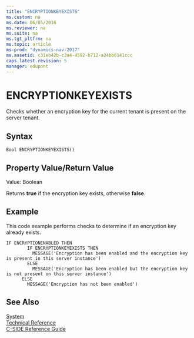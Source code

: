 ```yaml
---
title: "ENCRYPTIONKEYEXISTS"
ms.custom: na
ms.date: 06/05/2016
ms.reviewer: na
ms.suite: na
ms.tgt_pltfrm: na
ms.topic: article
ms-prod: "dynamics-nav-2017"
ms.assetid: c31eb42b-c3a4-4592-b712-a24bb6141ccc
caps.latest.revision: 5
manager: edupont
---
```

# ENCRYPTIONKEYEXISTS
Checks whether an encryption key for the current tenant is present on the server tenant.  
  
## Syntax  
  
```  
Bool ENCRYPTIONKEYEXISTS()  
```  
  
## Property Value\/Return Value  
 Value: Boolean  
  
 Returns **true** if the encryption key exists, otherwise **false**.  
  
## Example  
 This code example performs checks to determine if an encryption key already exists.  
  
```  
IF ENCRYPTIONENABLED THEN  
        IF ENCRYPTIONKEYEXISTS THEN  
          MESSAGE('Encryption has been enabled and the encryption key is present in this server instance')  
        ELSE  
          MESSAGE('Encryption has been enabled but the encryption key is not present on this server instance')  
      ELSE  
        MESSAGE('Encryption has not been enabled')  
```  
  
## See Also  
 [System](System.md)   
 [Technical Reference](Technical-Reference.md)   
 [C\-SIDE Reference Guide](C-SIDE-Reference-Guide.md)